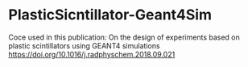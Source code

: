 # PlasticSicntillator-Geant4Sim
Coce used in this publication: On the design of experiments based on plastic scintillators using GEANT4 simulations  https://doi.org/10.1016/j.radphyschem.2018.09.021
